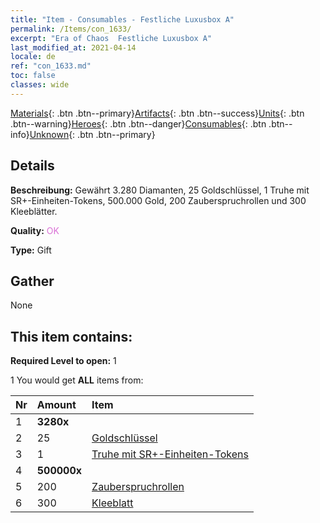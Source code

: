 ```yaml
---
title: "Item - Consumables - Festliche Luxusbox A"
permalink: /Items/con_1633/
excerpt: "Era of Chaos  Festliche Luxusbox A"
last_modified_at: 2021-04-14
locale: de
ref: "con_1633.md"
toc: false
classes: wide
---
```

 [Materials](/de/Items/){: .btn .btn--primary}[Artifacts](/de/Items/Artifacts/){: .btn .btn--success}[Units](/de/Items/Units/){: .btn .btn--warning}[Heroes](/de/Items/Heroes/){: .btn .btn--danger}[Consumables](/de/Items/Consumables/){: .btn .btn--info}[Unknown](/de/Items/Unknown/){: .btn .btn--primary}

## Details
 **Beschreibung:** Gewährt 3.280 Diamanten, 25 Goldschlüssel, 1 Truhe mit SR+-Einheiten-Tokens, 500.000 Gold, 200 Zauberspruchrollen und 300 Kleeblätter.

 **Quality:** <span style="color: #DA70D6">OK</span>

 **Type:** Gift

## Gather

  None

## This item contains:

 **Required Level to open:** 1

 1 You would get **ALL** items  from:

  | Nr | Amount |     Item    |
  |:---|:-------|:------------|
  | 1 |  **3280x** | <i class="fas fa-gem"/> |  | 
  | 2 | 25 | [Goldschlüssel](/de/Items/con_783/) | 
  | 3 | 1 | [Truhe mit SR+-Einheiten-Tokens](/de/Items/con_1598/) | 
  | 4 |  **500000x** | <i class="fas fa-coins"/> |  | 
  | 5 | 200 | [Zauberspruchrollen](/de/Items/con_694/) | 
  | 6 | 300 | [Kleeblatt](/de/Items/con_537/) | 
